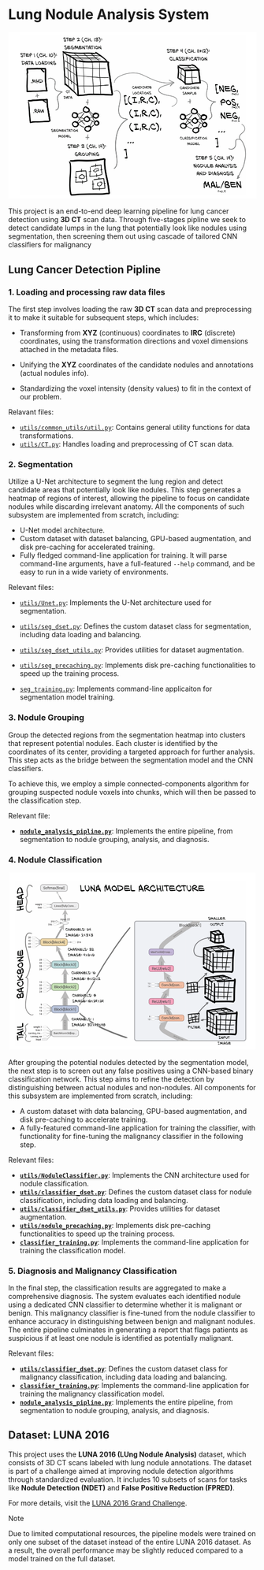 # Lung Nodule Analysis System 


<p align="center">
  <img src="READMD-Assets\Project_Steps.png" alt="The project outlines" title="The project outlines" width="700" />
</p>

This project is an end-to-end deep learning pipeline for lung cancer detection using **3D CT** scan data. Through five-stages pipline we seek to detect candidate lumps in the lung that potentially look like nodules using segmentation, then screening them out using cascade of tailored CNN classifiers for malignancy

## Lung Cancer Detection Pipline

### 1. Loading and processing raw data files 

The first step involves loading the raw **3D CT** scan data and preprocessing it to make it suitable for subsequent steps, which includes:  
- Transforming from **XYZ** (continuous) coordinates to **IRC** (discrete) coordinates, using the transformation directions and voxel dimensions attached in the metadata files. 

- Unifying the **XYZ** coordinates of the candidate nodules and annotations (actual nodules info). 

- Standardizing the voxel intensity (density values) to fit in the context of our problem. 

Relavant files: 

- [`utils/common_utils/util.py`](utils/common_utils/util.py): Contains general utility functions for data transformations.
- [`utils/CT.py`](utils/CT.py): Handles loading and preprocessing of CT scan data.

### 2. Segmentation 
Utilize a U-Net architecture to segment the lung region and detect candidate areas that potentially look like nodules. This step generates a heatmap of regions of interest, allowing the pipeline to focus on candidate nodules while discarding irrelevant anatomy. All the components of such subsystem are implemented from scratch, including:

- U-Net model architecture.
- Custom dataset with dataset balancing, GPU-based augmentation, and disk pre-caching for accelerated training.
- Fully fledged command-line application for training. It will
 parse command-line arguments, have a full-featured `--help` command, and be easy to run in a wide variety of environments.

Relevant files:

- [`utils/Unet.py`](utils/Unet.py): Implements the U-Net architecture used for segmentation.
- [`utils/seg_dset.py`](utils/seg_dset.py): Defines the custom dataset class for segmentation, including data loading and balancing.

- [`utils/seg_dset_utils.py`](utils/seg_dset_utils.py): Provides utilities for dataset augmentation.
- [`utils/seg_precaching.py`](utils/seg_precaching.py): Implements disk pre-caching functionalities to speed up the training process.

- [`seg_training.py`](seg_training.py): Implements command-line applicaiton for segmentation model training.

### 3. Nodule Grouping

Group the detected regions from the segmentation heatmap into clusters that represent potential nodules. Each cluster is identified by the coordinates of its center, providing a targeted approach for further analysis. This step acts as the bridge between the segmentation model and the CNN classifiers. 

To achieve this, we employ a simple connected-components algorithm for grouping suspected nodule voxels into chunks, which will then be passed to the classification step.

Relevant file:
- [**`nodule_analysis_pipline.py`**](nodule_analysis_pipline.py): Implements the entire pipeline, from segmentation to nodule grouping, analysis, and diagnosis.

### 4. Nodule Classification 

<p align="center">
  <img src="READMD-Assets\Classifier_architecture.png" alt="CNN cls architecture" title="CNN cls architecture" width="500" />
</p>

After grouping the potential nodules detected by the segmentation model, the next step is to screen out any false positives using a CNN-based binary classification network. This step aims to refine the detection by distinguishing between actual nodules and non-nodules. All components for this subsystem are implemented from scratch, including:

- A custom dataset with data balancing, GPU-based augmentation, and disk pre-caching to accelerate training.
- A fully-featured command-line application for training the classifier, with functionality for fine-tuning the malignancy classifier in the following step.

Relevant files:

- [**`utils/NoduleClassifier.py`**](utils/NoduleClassifier.py): Implements the CNN architecture used for nodule classification.
- [**`utils/classifier_dset.py`**](utils/classifier_dset.py): Defines the custom dataset class for nodule classification, including data loading and balancing.
- [**`utils/classifier_dset_utils.py`**](utils/classifier_dset_utils.py): Provides utilities for dataset augmentation.
- [**`utils/nodule_precaching.py`**](utils/nodule_precaching.py): Implements disk pre-caching functionalities to speed up the training process.
- [**`classifier_training.py`**](classifier_training.py): Implements the command-line application for training the classification model.



### 5. Diagnosis and Malignancy Classification

In the final step, the classification results are aggregated to make a comprehensive diagnosis. The system evaluates each identified nodule using a dedicated CNN classifier to determine whether it is malignant or benign. This malignancy classifier is fine-tuned from the nodule classifier to enhance accuracy in distinguishing between benign and malignant nodules. The entire pipeline culminates in generating a report that flags patients as suspicious if at least one nodule is identified as potentially malignant.

Relevant files:

- [**`utils/classifier_dset.py`**](utils/classifier_dset.py): Defines the custom dataset class for malignancy classification, including data loading and balancing.
- [**`classifier_training.py`**](classifier_training.py): Implements the command-line application for training the malignancy classification model.
- [**`nodule_analysis_pipline.py`**](nodule_analysis_pipline.py): Implements the entire pipeline, from segmentation to nodule grouping, analysis, and diagnosis.



## Dataset: LUNA 2016

This project uses the **LUNA 2016 (LUng Nodule Analysis)** dataset, which consists of 3D CT scans labeled with lung nodule annotations. The dataset is part of a challenge aimed at improving nodule detection algorithms through standardized evaluation. It includes 10 subsets of scans for tasks like **Nodule Detection (NDET)** and **False Positive Reduction (FPRED)**. 

For more details, visit the [LUNA 2016 Grand Challenge](https://luna16.grand-challenge.org/Description).

> [!NOTE]  
> Due to limited computational resources, the pipeline models were trained on only one subset of the dataset instead of the entire LUNA 2016 dataset. As a result, the overall performance may be slightly reduced compared to a model trained on the full dataset.
 










